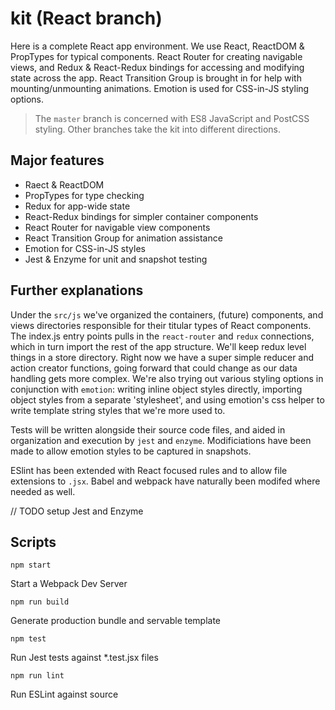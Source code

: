 # kit (React branch)

Here is a complete React app environment. We use React, ReactDOM & PropTypes for typical components. React Router for creating navigable views, and Redux & React-Redux bindings for accessing and modifying state across the app. React Transition Group is brought in for help with mounting/unmounting animations. Emotion is used for CSS-in-JS styling options.

> The `master` branch is concerned with ES8 JavaScript and PostCSS styling. Other branches take the kit into different directions.

## Major features

-   Raect & ReactDOM
-   PropTypes for type checking
-   Redux for app-wide state
-   React-Redux bindings for simpler container components
-   React Router for navigable view components
-   React Transition Group for animation assistance
-   Emotion for CSS-in-JS styles
-   Jest & Enzyme for unit and snapshot testing

## Further explanations

Under the `src/js` we've organized the containers, (future) components, and views directories responsible for their titular types of React components. The index.js entry points pulls in the `react-router` and `redux` connections, which in turn import the rest of the app structure. We'll keep redux level things in a store directory. Right now we have a super simple reducer and action creator functions, going forward that could change as our data handling gets more complex. We're also trying out various styling options in conjunction with `emotion`: writing inline object styles directly, importing object styles from a separate 'stylesheet', and using emotion's css helper to write template string styles that we're more used to.

Tests will be written alongside their source code files, and aided in organization and execution by `jest` and `enzyme`. Modificiations have been made to allow emotion styles to be captured in snapshots.

ESlint has been extended with React focused rules and to allow file extensions to `.jsx`. Babel and webpack have naturally been modifed where needed as well.

// TODO setup Jest and Enzyme

## Scripts

```
npm start
```

Start a Webpack Dev Server

```
npm run build
```

Generate production bundle and servable template

```
npm test
```

Run Jest tests against \*.test.jsx files

```
npm run lint
```

Run ESLint against source
